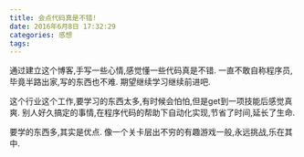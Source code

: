 ```yaml
---
title: 会点代码真是不错!
date: 2016年6月8日 17:32:29
categories: 感想
tags:
---
```

通过建立这个博客,手写一些心情,感觉懂一些代码真是不错.
一直不敢自称程序员,毕竟半路出家,写的东西也不难.
期望继续学习继续前进吧.

这个行业这个工作,要学习的东西太多,有时候会怕怕,但是get到一项技能后感觉真爽.
别人好久搞定的事情,在程序代码的帮助下自动化实现,节省了时间,延长了生命.

要学的东西多,其实是优点.
像一个关卡层出不穷的有趣游戏一般,永远挑战,乐在其中.